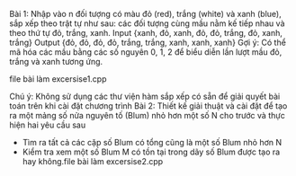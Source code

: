 Bài 1:  Nhập vào n đối tượng có màu đỏ (red), trắng (white) và xanh (blue), sắp xếp theo trật tự như sau: các đối tượng cùng mầu nằm kế tiếp nhau và theo thứ tự đỏ, trắng, xanh.
Input {xanh, đỏ, xanh, đỏ, đỏ, trắng, đỏ, xanh, trắng}
Output {đỏ, đỏ, đỏ, đỏ, trắng, trắng, xanh, xanh, xanh}
Gợi ý:
Có thể mã hóa các mầu bằng các số nguyên 0, 1, 2 để biểu diễn lần lượt mầu đỏ, trắng và xanh tương ứng.

file bài làm excersise1.cpp

Chú ý: Không sử dụng các thư viện hàm sắp xếp có sẵn để giải quyết bài toán trên khi cài đặt chương trình
Bài 2: Thiết kế giải thuật và cài đặt để tạo ra một mảng số nửa nguyên tố (Blum) nhỏ hơn một số N cho trước và thực hiện hai yêu cầu sau
- Tìm ra tất cả các cặp số Blum có tổng cũng là một số Blum nhỏ hơn N
- Kiểm tra xem một số Blum M có tồn tại trong dãy số Blum được tạo ra hay không.file bài làm excersise2.cpp


